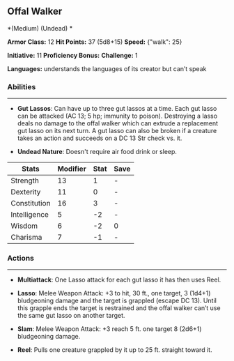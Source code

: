 ## Offal Walker
*(Medium) (Undead) *

**Armor Class:** 12
**Hit Points:** 37 (5d8+15)
**Speed:** {"walk": 25}

**Initiative:** 11
**Proficiency Bonus:**
**Challenge:** 1

**Languages:** understands the languages of its creator but can’t speak

### Abilities
 --- 
- **Gut Lassos**: Can have up to three gut lassos at a time. Each gut lasso can be attacked (AC 13; 5 hp; immunity to poison). Destroying a lasso deals no damage to the offal walker which can extrude a replacement gut lasso on its next turn. A gut lasso can also be broken if a creature takes an action and succeeds on a DC 13 Str check vs. it.

- **Undead Nature**: Doesn't require air food drink or sleep.



| Stats | Modifier | Stat | Save
| ---- | ---- | ---- | ---- |
| Strength | 13 | 1 | - |
| Dexterity | 11 | 0 | - |
| Constitution | 16 | 3 | - |
| Intelligence | 5 | -2 | - |
| Wisdom | 6 | -2 | 0 |
| Charisma | 7 | -1 | - |

### Actions
 --- 
- **Multiattack**: One Lasso attack for each gut lasso it has then uses Reel.

- **Lasso**: Melee Weapon Attack: +3 to hit, 30 ft., one target, 3 (1d4+1) bludgeoning damage and the target is grappled (escape DC 13). Until this grapple ends the target is restrained and the offal walker can’t use the same gut lasso on another target.

- **Slam**: Melee Weapon Attack: +3 reach 5 ft. one target 8 (2d6+1) bludgeoning damage.

- **Reel**: Pulls one creature grappled by it up to 25 ft. straight toward it.

